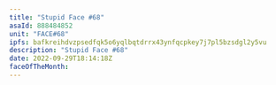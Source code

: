 ```yaml
---
title: "Stupid Face #68"
asaId: 888484852
unit: "FACE#68"
ipfs: bafkreihdvzpsedfqk5o6yqlbqtdrrx43ynfqcpkey7j7pl5bzsdgl2y5vu
description: "Stupid Face #68"
date: 2022-09-29T18:14:18Z
faceOfTheMonth:
---
```

